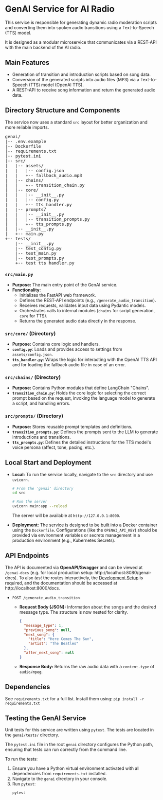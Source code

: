 # GenAI Service for AI Radio

This service is responsible for generating dynamic radio moderation scripts and converting them into spoken audio transitions using a Text-to-Speech (TTS) model.

It is designed as a modular microservice that communicates via a REST-API with the main backend of the AI radio.

## Main Features

* Generation of transition and introduction scripts based on song data.
* Conversion of the generated scripts into audio files (MP3) via a Text-to-Speech (TTS) model (OpenAI TTS).
* A REST-API to receive song information and return the generated audio data.

## Directory Structure and Components

The service now uses a standard `src` layout for better organization and more reliable imports. 

<pre>
genai/
|-- .env.example
|-- Dockerfile
|-- requirements.txt
|-- pytest.ini
|-- src/
|   |-- assets/
|   |   |-- config.json
|   |   +-- fallback_audio.mp3
|   |-- chains/
|   |   +-- transition_chain.py
|   |-- core/
|   |   |-- __init__.py
|   |   |-- config.py
|   |   +-- tts_handler.py
|   |-- prompts/
|   |   |-- __init__.py
|   |   |-- transition_prompts.py
|   |   +-- tts_prompts.py
|   |-- __init__.py
|   +-- main.py
+-- tests/
    |-- __init__.py
    |-- test_config.py
    |-- test_main.py
    |-- test_prompts.py
    +-- test_tts_handler.py
</pre>

### `src/main.py`

* **Purpose:** The main entry point of the GenAI service.
* **Functionality:**
    * Initializes the FastAPI web framework.
    * Defines the REST-API endpoints (e.g., `/generate_audio_transition`).
    * Receives requests, validates input data using Pydantic models.
    * Orchestrates calls to internal modules (`chains` for script generation, `core` for TTS).
    * Returns the generated audio data directly in the response.

### `src/core/` (Directory)

* **Purpose:** Contains core logic and handlers.
* **`config.py`**: Loads and provides access to settings from `assets/config.json`.
* **`tts_handler.py`**: Wraps the logic for interacting with the OpenAI TTS API and for loading the fallback audio file in case of an error.

### `src/chains/` (Directory)

* **Purpose:** Contains Python modules that define LangChain "Chains".
* **`transition_chain.py`**: Holds the core logic for selecting the correct prompt based on the request, invoking the language model to generate a script, and handling errors.

### `src/prompts/` (Directory)

* **Purpose:** Stores reusable prompt templates and definitions.
* **`transition_prompts.py`**: Defines the prompts sent to the LLM to generate introductions and transitions.
* **`tts_prompts.py`**: Defines the detailed instructions for the TTS model's voice persona (affect, tone, pacing, etc.).

## Local Start and Deployment

* **Local:** To run the service locally, navigate to the `src` directory and use `uvicorn`.
    ```bash
    # From the 'genai' directory
    cd src
    
    # Run the server
    uvicorn main:app --reload
    ```
    The server will be available at `http://127.0.0.1:8000`.

* **Deployment:** The service is designed to be built into a Docker container using the `Dockerfile`. Configurations (like the `OPENAI_API_KEY`) should be provided via environment variables or secrets management in a production environment (e.g., Kubernetes Secrets).

## API Endpoints

The API is documented via **OpenAPI/Swagger** and can be viewed at `/genai-docs` (e.g. for local production setup: http://localhost:8080/genai-docs). To also _test_ the routes interactively, the [Development Setup](../README.md#development-setup) is required, and the documentation should be accessed at http://localhost:8000/docs.

* `POST /generate_audio_transition`
  
    * **Request Body (JSON):** Information about the songs and the desired message type. The structure is now nested for clarity.
      
        ```json
        {
          "message_type": 1,
          "previous_song": null,
          "next_song": {
            "title": "Here Comes The Sun",
            "artist": "The Beatles"
          },
          "after_next_song": null
        }
        ```
    * **Response Body:** Returns the raw audio data with a `content-type` of `audio/mpeg`.

## Dependencies

See `requirements.txt` for a full list. Install them using:
`pip install -r requirements.txt`

## Testing the GenAI Service

Unit tests for this service are written using `pytest`. The tests are located in the `genai/tests/` directory.

The `pytest.ini` file in the root `genai` directory configures the Python path, ensuring that tests can run correctly from the command line.

To run the tests:

1.  Ensure you have a Python virtual environment activated with all dependencies from `requirements.txt` installed.
2.  Navigate to the `genai` directory in your console.
3.  Run `pytest`:
    ```bash
    pytest
    ```
